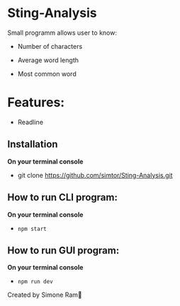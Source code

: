 # Sting-Analysis

Small programm allows user to know:

- Number of characters 

- Average word length 

- Most common word

# Features:
- Readline


## Installation
**On your terminal console**

- git clone https://github.com/simtor/Sting-Analysis.git

## How to run CLI program:
**On your terminal console**

  - `npm start`

## How to run GUI program:
**On your terminal console**

  - `npm run dev`


Created by Simone Ram🐏